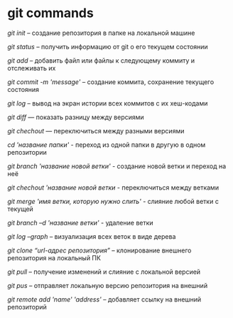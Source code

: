 # git commands

_*git init*_ – создание репозитория в папке на локальной машине

_*git status*_ – получить информацию от git о его текущем состоянии

_*git add*_ – добавить файл или файлы к следующему коммиту и отслеживать их

_*git commit -m 'message'*_ – создание коммита, сохранение текущего состояния

_*git log*_ – вывод на экран истории всех коммитов с их хеш-кодами

_*git diff*_ — показать разницу между версиями

_*git chechout*_ — переключиться между разными версиями

_*cd 'название папки'*_ - переход из одной папки в другую в одном репозитории

_*git branch 'название новой ветки'*_ - создание новой ветки и переход на неё

_*git chechout 'название новой ветки*_ - переключиться между ветками

_*git merge 'имя ветки, которую нужно слить'*_ - слияние любой ветки с текущей

_*git branch –d 'название ветки'*_ - удаление ветки

_*git log –graph*_ – визуализация всех веток в виде дерева

_*git clone “url-адрес репозитория”*_ – клонирование внешнего репозитория на  локальный ПК

_*git pull*_ – получение изменений и слияние с локальной версией

_*git pus*_ – отправляет локальную версию репозитория на внешний

_*git remote add 'name' 'address'*_ – добавляет ссылку на внешний репозиторий

